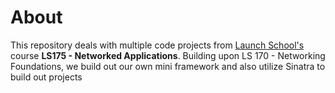 # About

This repository deals with multiple code projects from [Launch School's](https://launchschool.com) course **LS175 - Networked Applications**. Building upon LS 170 - Networking Foundations, we build out our own mini framework and also utilize Sinatra to build out projects

